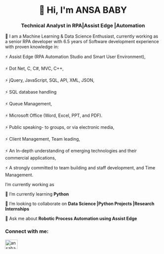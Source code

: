 <h1 align="center">👋 Hi, I'm ANSA BABY</h1>
<h3 align="center">Technical Analyst in RPA|Assist Edge |Automation</h3>
👀 I am a Machine Learning & Data Science Enthusiast, currently working as a senior RPA developer with 6.5 years of Software development experience with proven knowledge in:
 
   ⚡ Assist Edge (RPA Automation Studio and Smart User Environment),
 
   ⚡ Dot Net, C, C#, MVC, C++, 
 
   ⚡ jQuery, JavaScript, SQL, API, XML, JSON,
 
   ⚡ SQL database handling
 
   ⚡ Queue Management,
 
   ⚡ Microsoft Office (Word, Excel, PPT, and PDF).
 
   ⚡ Public speaking- to groups, or via electronic media,
 
   ⚡ Client Management, Team leading,
 
   ⚡ An In-depth understanding of emerging technologies and their commercial applications,
 
   ⚡ A strongly committed to team building and staff development, and Time Management.

I’m currently working as 
 
 🌱 I’m currently learning **Python**

  👯 I’m looking to collaborate on **Data Science |Python Projects |Research Internships**

  💬 Ask me about **Robotic Process Automation using Assist Edge**

<h3 align="left">Connect with me:</h3>
<p align="left">
<a href="https://linkedin.com/in/ansababy" target="blank"><img align="center" src="https://raw.githubusercontent.com/rahuldkjain/github-profile-readme-generator/master/src/images/icons/Social/linked-in-alt.svg" alt="ansababy" height="30" width="40" /></a>
</p>

<!---
AnsaBaby/AnsaBaby is a ✨ special ✨ repository because its `README.md` (this file) appears on your GitHub profile.
You can click the Preview link to take a look at your changes.
--->
